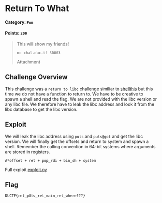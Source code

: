 # Return To What

#### Category: `Pwn`
#### Points: `200`

> This will show my friends!
>
> `nc chal.duc.tf 30003`
>
> Attachment 

## Challenge Overview

This challenge was a `return to libc` challenge similiar to [shellthis](shellthis) but this time we do not have a function to return to. We have to be creative to spawn a shell and read the flag. We are not provided with the libc version or any libc file. We therefore have to leak the libc address and look it from the libc database to get the libc version.

## Exploit

We will leak the libc address using `puts` and `puts@got` and get the libc version. We will finally get the offsets and return to system and spawn a shell.
Remember the calling convention in 64-bit systems where arguments are stored in registers.

`A*offset + ret + pop_rdi + bin_sh + system`

Full exploit [exploit.py](exploit.py)

## Flag

`DUCTF{ret_pUts_ret_main_ret_where???}`



